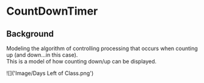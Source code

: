 # CountDownTimer

## Background 
Modeling the algorithm of controlling processing that occurs when counting up (and down...in this case).  
This is a model of how counting down/up can be displayed. 

![]('Image/Days Left of Class.png')
